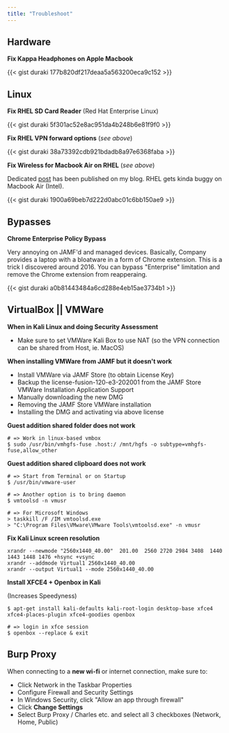 ```yaml
---
title: "Troubleshoot"
---
```


## Hardware

**Fix Kappa Headphones on Apple Macbook**

{{< gist duraki 177b820df217deaa5a563200eca9c152 >}}

## Linux

**Fix RHEL SD Card Reader** (Red Hat Enterprise Linux)

{{< gist duraki 5f301ac52e8ac951da4b248b6e81f9f0 >}}

**Fix RHEL VPN forward options** (*see above*)

{{< gist duraki 38a73392cdb921bdadb8a97e6368faba >}}

**Fix Wireless for Macbook Air on RHEL** (*see above*)

Dedicated [post](https://duraki.github.io/posts/o/20171112-redhat-on-mba-15.html) has been published on my blog. RHEL gets kinda buggy on Macbook Air (Intel).

{{< gist duraki 1900a69beb7d222d0abc01c6bb150ae9 >}}

## Bypasses

**Chrome Enterprise Policy Bypass**

Very annoying on JAMF'd and managed devices. Basically, Company provides a laptop with a bloatware in a form of Chrome extension. This is a trick I discovered around 2016. You can bypass "Enterprise" limitation and remove the Chrome extension from reapperaing.

{{< gist duraki a0b81443484a6cd288e4eb15ae3734b1 >}}

## VirtualBox || VMWare

**When in Kali Linux and doing Security Assessment**

* Make sure to set VMWare Kali Box to use NAT (so the VPN connection can be shared from Host, ie. MacOS)

**When installing VMWare from JAMF but it doesn't work**

- Install VMWare via JAMF Store (to obtain License Key)
- Backup the license-fusion-120-e3-202001 from the JAMF Store VMWare Installation Application Support
- Manually downloading the new DMG
- Removing the JAMF Store VMWare installation
- Installing the DMG and activating via above license

**Guest addition shared folder does not work**

```
# => Work in linux-based vmbox
$ sudo /usr/bin/vmhgfs-fuse .host:/ /mnt/hgfs -o subtype=vmhgfs-fuse,allow_other
```

**Guest addition shared clipboard does not work**

```
# => Start from Terminal or on Startup
$ /usr/bin/vmware-user

# => Another option is to bring daemon
$ vmtoolsd -n vmusr

# => For Microsoft Windows
> taskkill /F /IM vmtoolsd.exe
> "C:\Program Files\VMware\VMware Tools\vmtoolsd.exe" -n vmusr
```

**Fix Kali Linux screen resolution**

```
xrandr --newmode "2560x1440_40.00"  201.00  2560 2720 2984 3408  1440 1443 1448 1476 +hsync +vsync
xrandr --addmode Virtual1 2560x1440_40.00
xrandr --output Virtual1 --mode 2560x1440_40.00
```

**Install XFCE4 + Openbox in Kali**

(Increases Speedyness)

```
$ apt-get install kali-defaults kali-root-login desktop-base xfce4 xfce4-places-plugin xfce4-goodies openbox

# => login in xfce session
$ openbox --replace & exit
```

## Burp Proxy

When connecting to a **new wi-fi** or internet connection, make sure to:

* Click Network in the Taskbar Properties
* Configure Firewall and Security Settings
* In Windows Security, click "Allow an app through firewall"
* Click **Change Settings**
* Select Burp Proxy / Charles etc. and select all 3 checkboxes (Network, Home, Public)
